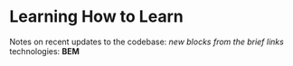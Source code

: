 # Learning How to Learn 
Notes on recent updates to the codebase:
*new blocks from the brief*
*links*
technologies:
**BEM**

